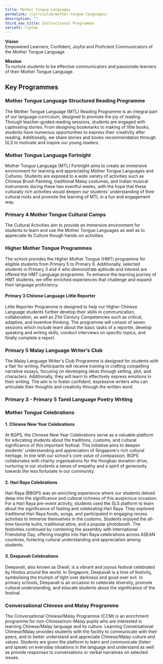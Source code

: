 ```yaml
---
title: Mother Tongue Languages
permalink: /curriculum/mother-tongue-languages/
description: ""
third_nav_title: Instructional Programmes
variant: tiptap
---
```

<p><strong>Vision</strong> 
<br>Empowered Learners, Confident, Joyful and Proficient Communicators of
the Mother Tongue Language</p>
<p><strong>Mission</strong> 
<br>To nurture students to be effective communicators and passionate learners
of their Mother Tongue Language.</p>
<h2>Key Programmes</h2>
<h3>Mother Tongue Language Structured Reading Programme</h3>
<p>The Mother Tongue Language (MTL) Reading Programme is an integral part
of our language curriculum, designed to promote the joy of reading. Through
teacher-guided reading sessions, students are engaged with captivating
stories. From designing bookmarks to making of little books, students have
numerous opportunities to express their creativity after reading. Additionally,
we share stories and books recommendation through SLS to motivate and inspire
our young readers.</p>
<p></p>
<h3>Mother Tongue Language Fortnight</h3>
<p>Mother Tongue Language (MTL) Fortnight aims to create an immersive environment
for learning and appreciating Mother Tongue Languages and Cultures. Students
are exposed to a wide variety of activities such as Chinese Brush Painting,
traditional Malay costumes, and Indian musical instruments during these
two eventful weeks, with the hope that these culturally rich activities
would deepen our students’ understanding of their cultural roots and promote
the learning of MTL in a fun and engagement way.</p>
<h3>Primary 4 Mother Tongue Cultural Camps</h3>
<p>The Cultural Activities aim to provide an immersive environment for students
to learn and use the Mother Tongue Languages as well as to appreciate its
Culture though hands-on activities.</p>
<p></p>
<h3>Higher Mother Tongue Programmes</h3>
<p>The school provides the Higher Mother Tongue (HMT) programme for eligible
students from Primary 5 to Primary 6. Additionally, selected students in
Primary 3 and 4 who demonstrate aptitude and interest are offered the HMT
Language programme. To enhance the learning journey of HMT students, we
offer enriched experiences that challenge and expand their language proficiency.</p>
<p></p>
<h4>Primary 3 Chinese Language Little Reporter</h4>
<p>Little Reporter Programme is designed to help our Higher Chinese Language
students further develop their skills in communication, collaboration,
as well as 21st Century Competencies such as critical, adaptive, and inventive
thinking. The programme will consist of seven sessions which include learn
about the basic tasks of a reporter, develop speaking and writing skills,
conduct interviews on specific topics, and finally complete a report.</p>
<p></p>
<h3>Primary 5 Malay Language Writer‘s Club</h3>
<p>The Malay Language Writer's Club Programme is designed for students with
a flair for writing. Participants will receive training in crafting compelling
narrative essays, focusing on developing ideas through setting, plot, and
characters. Additionally, they will learn to effectively express emotions
in their writing. The aim is to foster confident, expressive writers who
can articulate their thoughts and creativity through the written word.</p>
<p></p>
<h3>Primary 3 - Primary 5 Tamil Language Poetry Writing</h3>
<p></p>
<h3>Mother Tongue Celebrations</h3>
<h4>1. Chinese New Year Celebrations</h4>
<p>At BGPS, the Chinese New Year Celebrations serve as a valuable platform
for educating students about the traditions, customs, and cultural significance
of this important festival. This initiative aims to deepen students' understanding
and appreciation of Singapore's rich cultural heritage. In line with our
school's core value of compassion, BGPS collaborates with charity organisations
for the Hongbao donation drive, nurturing in our students a sense of empathy
and a spirit of generosity towards the less fortunate in our community.</p>
<h4>2. Hari Raya Celebrations</h4>
<p>Hari Raya @BGPS was an enriching experience where our students delved
deep into the significance and cultural richness of this auspicious occasion.
For a Hari Raya pre-event activity, students used the SLS platform to learn
about the significance of fasting and celebrating Hari Raya. They explored
traditional Hari Raya foods, songs, and participated in engaging recess
activities to immerse themselves in the customs. Students enjoyed the all-time
favorite kuihs, traditional attire, and a popular photobooth. The festivities
continued by combining the assembly with International Friendship Day,
offering insights into Hari Raya celebrations across ASEAN countries, fostering
cultural understanding and appreciation among students.</p>
<h4>3. Deepavali Celebrations</h4>
<p>Deepavali, also known as Diwali, is a vibrant and joyous festival celebrated
by Hindus around the world. In Singapore, Deepavali is a time of festivity,
symbolising the triumph of light over darkness and good over evil. In primary
schools, Deepavali is an occasion to celebrate diversity, promote cultural
understanding, and educate students about the significance of the festival.</p>
<h3>Conversational Chinese and Malay Programme</h3>
<p>The Conversational Chinese/Malay Programme (CCM) is an enrichment programme
for non-Chinese/non-Malay pupils who are interested in learning Chinese/Malay
language and its culture. Learning Conversational Chinese/Malay provides
students with the facility to communicate with their peers, and to better
understand and appreciate Chinese/Malay culture and values. Students are
given the platform to learn and communicate (listen and speak) on everyday
situations in the language and understand as well as provide responses
to conversations or verbal narratives on selected issues.</p>
<p></p>
<p></p>
<p></p>
<p></p>
<p></p>
<p>
<br>
</p>
<p></p>